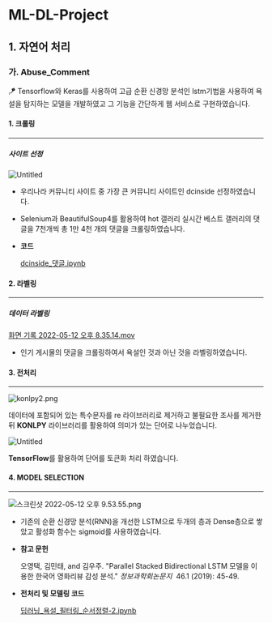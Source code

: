 # ML-DL-Project
## 1. 자연어 처리
### 가. Abuse_Comment
<aside>
🪁 Tensorflow와  Keras를 사용하여 고급 순환 신경망 분석인 lstm기법을 사용하여 욕설을 탐지하는 모델을 개발하였고 그 기능을 간단하게 웹 서비스로 구현하였습니다.

</aside>

#### 1. 크롤링

---

##### **사이트 선정**

![Untitled](https://s3-us-west-2.amazonaws.com/secure.notion-static.com/967d15da-fbf4-4a23-a36d-02c04be816fb/Untitled.png)

- 우리나라 커뮤니티 사이트 중 가장 큰 커뮤니티 사이트인 dcinside 선정하였습니다.

- Selenium과 BeautifulSoup4를 활용하여 hot 갤러리 실시간 베스트 갤러리의 댓글을 7천개씩 총 1만 4천 개의 댓글을 크롤링하였습니다.

- **코드**
    
    [dcinside_댓글.ipynb](https://s3-us-west-2.amazonaws.com/secure.notion-static.com/92a53a40-b3d2-43bd-a49d-b5a01f1a8ea9/dcinside_댓글.ipynb)
    

#### 2. 라벨링

---

##### **데이터 라벨링**

[화면 기록 2022-05-12 오후 8.35.14.mov](https://s3-us-west-2.amazonaws.com/secure.notion-static.com/38453973-3a38-41c6-9fa5-4a548ad7ff82/화면_기록_2022-05-12_오후_8.35.14.mov)

- 인기 게시물의 댓글을 크롤링하여서 욕설인 것과 아닌 것을 라벨링하였습니다.

#### 3. 전처리

---

![konlpy2.png](https://s3-us-west-2.amazonaws.com/secure.notion-static.com/295cfaff-fa3f-423f-8218-114a0c6a569d/konlpy2.png)

데이터에 포함되어 있는 특수문자를 re 라이브러리로 제거하고 불필요한 조사를 제거한 뒤 **KONLPY** 라이브러리를 활용하여 의미가 있는 단어로 나누었습니다.

![Untitled](https://s3-us-west-2.amazonaws.com/secure.notion-static.com/bfb42d02-4a38-4484-9a73-f0f1497aca78/Untitled.png)

**TensorFlow**를 활용하여 단어를 토큰화 처리 하였습니다.

#### 4. MODEL SELECTION

---

![스크린샷 2022-05-12 오후 9.53.55.png](https://s3-us-west-2.amazonaws.com/secure.notion-static.com/9f24b02b-e8ed-4a3e-97c0-f739c4a3e031/스크린샷_2022-05-12_오후_9.53.55.png)

- 기존의 순환 신경망 분석(RNN)을 개선한 LSTM으로 두개의 층과 Dense층으로 쌓았고 활성화 함수는 sigmoid를 사용하였습니다.

- **참고 문헌**
    
    오영택, 김민태, and 김우주. "Parallel Stacked Bidirectional LSTM 모델을 이용한 한국어 영화리뷰 감성 분석." *정보과학회논문지*
     46.1 (2019): 45-49.
    
- **전처리 및 모델링 코드**
    
    [딥러닝_욕설_필터링_순서정렬-2.ipynb](https://s3-us-west-2.amazonaws.com/secure.notion-static.com/7fe859c3-2ca1-4d09-bbd9-a40a1860a794/딥러닝_욕설_필터링_순서정렬-2.ipynb)